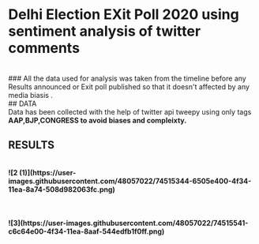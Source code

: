 # Delhi Election EXit Poll 2020 using sentiment analysis of twitter comments
<br>
### All the data used for analysis was taken from the timeline before any Results announced or Exit poll published so that it doesn't affected by any media biasis .
<br>
## DATA
<br>
Data has been collected with the help of twitter api tweepy using only tags <b> AAP,BJP,CONGRESS <b/> to avoid biases and compleixty.

## RESULTS
<br>
![2 (1)](https://user-images.githubusercontent.com/48057022/74515344-6505e400-4f34-11ea-8a74-508d982063fc.png)
<br><br><br><br>
![3](https://user-images.githubusercontent.com/48057022/74515541-c6c64e00-4f34-11ea-8aaf-544edfb1f0ff.png)
